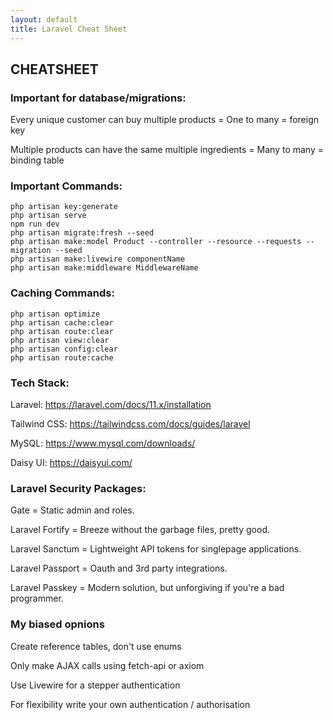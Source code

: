 ```yaml
---
layout: default
title: Laravel Cheat Sheet
---
```


<h2>CHEATSHEET</h2>
<h3>Important for database/migrations:</h3>
<p>Every unique customer can buy multiple products = One to many = foreign key</p>
<p>Multiple products can have the same multiple ingredients = Many to many = binding table</p>

<h3>Important Commands:</h3>
<div class="codesnippet-wrapper">
  <div class="line-numbers">
</div>
<pre class="codesnippet">
<code>php artisan key:generate
php artisan serve
npm run dev
php artisan migrate:fresh --seed
php artisan make:model Product --controller --resource --requests --migration --seed
php artisan make:livewire componentName
php artisan make:middleware MiddlewareName</code></pre></div>

<h3>Caching Commands:</h3>
<div class="codesnippet-wrapper">
  <div class="line-numbers">
</div>
<pre class="codesnippet">
<code>php artisan optimize
php artisan cache:clear
php artisan route:clear
php artisan view:clear
php artisan config:clear
php artisan route:cache</code></pre></div>

<h3>Tech Stack:</h3>
<p>Laravel: <a href="https://laravel.com/docs/11.x/installation">https://laravel.com/docs/11.x/installation</a></p>
<p>Tailwind CSS: <a href="https://tailwindcss.com/docs/guides/laravel">https://tailwindcss.com/docs/guides/laravel</a></p>
<p>MySQL: <a href="https://www.mysql.com/downloads/">https://www.mysql.com/downloads/</a></p>
<p>Daisy UI: <a href="https://daisyui.com/">https://daisyui.com/</a></p>

<h3>Laravel Security Packages:</h3>
<p>Gate = Static admin and roles.</p>
<p>Laravel Fortify = Breeze without the garbage files, pretty good.</p>
<p>Laravel Sanctum = Lightweight API tokens for singlepage applications.</p>
<p>Laravel Passport = Oauth and 3rd party integrations.</p>
<p>Laravel Passkey = Modern solution, but unforgiving if you're a bad programmer.</p>

<h3>My biased opnions</h3>
<p>Create reference tables, don't use enums</p>
<p>Only make AJAX calls using fetch-api or axiom</p>
<p>Use Livewire for a stepper authentication</p>
<p>For flexibility write your own authentication / authorisation</p>

<!-- <button href="/views/laravel/quick_start">Back</button>-->
<!-- <button href="/views/laravel/quick_start">Next</button> -->
